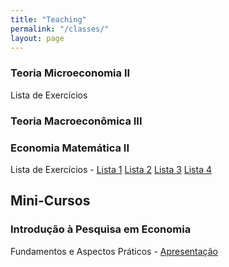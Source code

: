 ```yaml
---
title: "Teaching"
permalink: "/classes/"
layout: page
---
```



### Teoria Microeconomia II
Lista de Exercícios 



### Teoria Macroeconômica III


### Economia Matemática II
Lista de Exercícios - [Lista 1](\archive/MathEco_WorkingList_01.pdf) [Lista 2](\archive/MathEco_WorkingList_02.pdf) [Lista 3](\archive/MathEco_WorkingList_03.pdf) [Lista 4](\archive/MathEco_WorkingList_04.pdf) 



## Mini-Cursos

### Introdução à Pesquisa em Economia
Fundamentos e Aspectos Práticos - [Apresentação](/archive/Mono-Economia-Aspectos-Práticos.pdf)


